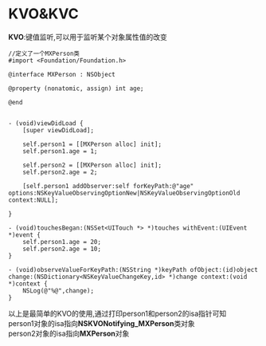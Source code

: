 # KVO&KVC

**KVO**:键值监听,可以用于监听某个对象属性值的改变

```objc
//定义了一个MXPerson类
#import <Foundation/Foundation.h>

@interface MXPerson : NSObject

@property (nonatomic, assign) int age;

@end
```

```objc

- (void)viewDidLoad {
    [super viewDidLoad];
    
    self.person1 = [[MXPerson alloc] init];
    self.person1.age = 1;
    
    self.person2 = [[MXPerson alloc] init];
    self.person2.age = 2;
    
    [self.person1 addObserver:self forKeyPath:@"age" options:NSKeyValueObservingOptionNew|NSKeyValueObservingOptionOld context:NULL];
    
}

- (void)touchesBegan:(NSSet<UITouch *> *)touches withEvent:(UIEvent *)event {
    self.person1.age = 20;
    self.person2.age = 10;
}

- (void)observeValueForKeyPath:(NSString *)keyPath ofObject:(id)object change:(NSDictionary<NSKeyValueChangeKey,id> *)change context:(void *)context {
    NSLog(@"%@",change);
}
```

以上是最简单的KVO的使用,通过打印person1和person2的isa指针可知</br>person1对象的isa指向**NSKVONotifying_MXPerson**类对象</br>person2对象的isa指向**MXPerson**对象
